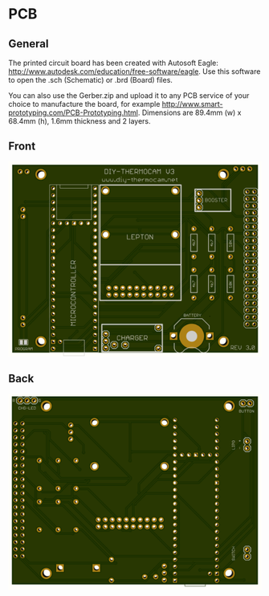 # PCB

## General

The printed circuit board has been created with Autosoft Eagle: http://www.autodesk.com/education/free-software/eagle.
Use this software to open the .sch (Schematic) or .brd (Board) files.

You can also use the Gerber.zip and upload it to any PCB service of your choice to manufacture the board, for example http://www.smart-prototyping.com/PCB-Prototyping.html. Dimensions are 89.4mm (w) x 68.4mm (h), 1.6mm thickness and 2 layers.

## Front

![FRONT](3.0/FRONT.PNG)

## Back

![FRONT](3.0/BACK.PNG)


